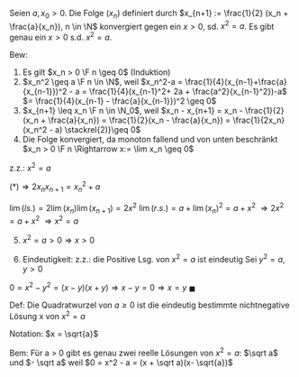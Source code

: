 Seien $a, x_0 > 0$. Die Folge $(x_n)$ definiert durch $x_{n+1} := \frac{1}{2} (x_n + \frac{a}{x_n}), n \in \N$ konvergiert gegen ein $x > 0$, sd. $x^2 = a$.
Es gibt genau ein $x > 0$ s.d. $x^2 = a$.

Bew:
1) Es gilt $x_n > 0 \F n \geq 0$ (Induktion)
2) $x_n^2 \geq a \F n \in \N$, 
weil $x_n^2-a = \frac{1}{4}(x_{n-1}+\frac{a}{x_{n-1}})^2 - a = \frac{1}{4}(x_{n-1}^2+ 2a + \frac{a^2}{x_{n-1}^2})-a$ 
$= \frac{1}{4}(x_{n-1} - \frac{a}{x_{n-1}})^2 \geq 0$
3) $x_{n+1} \leq x_n \F n \in \N_0$, weil
$x_n - x_{n+1} = x_n - \frac{1}{2}(x_n + \frac{a}{x_n}) = \frac{1}{2}(x_n - \frac{a}{x_n}) = \frac{1}{2x_n}(x_n^2 - a) \stackrel{2)}\geq 0$
4) Die Folge konvergiert, da monoton fallend und von unten beschränkt
$x_n > 0 \F n \Rightarrow x:= \lim x_n \geq 0$

z.z.:
$x^2 = a$ 

$(*)\Rightarrow 2x_nx_{n+1} = x_n^2 + a$

$\lim(ls.) = 2 \lim(x_n)\lim(x_{n+1}) = 2 x^2$ 
$\lim(r.s.) = a + \lim(x_n)^2 = a + x^2$ 
$\Rightarrow 2 x^2 = a + x^2$
$\Rightarrow x^2 = a$

5) $x^2 = a > 0 \Rightarrow x > 0$

6) Eindeutigkeit:
z.z.: die Positive Lsg. von $x^2 = a$ ist eindeutig
Sei $y^2 = a, y > 0$

$0 = x^2 - y^2 = (x-y)(x+y) \Rightarrow x - y = 0 \Rightarrow x = y$
$\blacksquare$ 

Def: Die Quadratwurzel von $a \geq 0$ ist die eindeutig bestimmte nichtnegative Lösung x von $x^2 = a$

Notation:
$x = \sqrt{a}$ 

Bem:
Für a > 0 gibt es genau zwei reelle Lösungen von $x^2 = a$:
$\sqrt a$ und $- \sqrt a$ 
weil $0 = x^2 - a = (x + \sqrt a)(x- \sqrt{a})$ 
